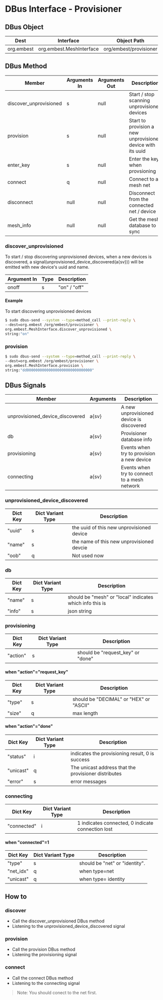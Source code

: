 # DBus Interface - Provisioner

## DBus Object

| Dest       | Interface                | Object Path            |
| ---------- | ------------------------ | ---------------------- |
| org.embest | org.embest.MeshInterface | org/embest/provisioner |

## DBus Method

| Member                 | Arguments In | Arguments Out | Description                                                 |
| ---------------------- | ------------ | ------------- | ----------------------------------------------------------- |
| discover_unprovisioned | s            | null          | Start / stop scanning unprovisioned devices                 |
| provision              | s            | null          | Start to provision a new unprovisioned device with its uuid |
| enter_key              | s            | null          | Enter the key when provsioning                              |
| connect                | q            | null          | Connect to a mesh net                                       |
| disconnect             | null         | null          | Disconnect from the connected net / device                  |
| mesh_info              | null         | null          | Get the mesh database to sync                               |

### discover_unprovisioned

To start / stop discovering unprovisioned devices, when a new devices is discovered, a signal(unprovisioned_device_discovered(a{sv})) will be emitted with new device's uuid and name.

| Argument In | Type | Description  |
| ----------- | ---- | ------------ |
| onoff       | s    | "on" / "off" |


#### Example

To start discovering unprovisioned devices

```bash
$ sudo dbus-send --system --type=method_call --print-reply \
--dest=org.embest /org/embest/provisioner \
org.embest.MeshInterface.discover_unprovisioned \
string:"on"
```

### provision

```bash
$ sudo dbus-send --system --type=method_call --print-reply \
--dest=org.embest /org/embest/provisioner \
org.embest.MeshInterface.provision \
string:"dd000000000000000000000000000000"
```

## DBus Signals

| Member                          | Arguments | Description                                  |
| ------------------------------- | --------- | -------------------------------------------- |
| unprovisioned_device_discovered | a{sv}     | A new unprovisioned device is discovered     |
| db                              | a{sv}     | Provisioner database info                    |
| provisioning                    | a{sv}     | Events when try to provision a new device    |
| connecting                      | a{sv}     | Events when try to connect to a mesh network |

### unprovisioned_device_discovered

| Dict Key | Dict Variant Type | Description                               |
| -------- | ----------------- | ----------------------------------------- |
| "uuid"   | s                 | the uuid of this new unprovisioned device |
| "name"   | s                 | the name of this new unprovisioned devcie |
| "oob"    | q                 | Not used now                              |

### db

| Dict Key | Dict Variant Type | Description                                              |
| -------- | ----------------- | -------------------------------------------------------- |
| "name"   | s                 | should be "mesh" or "local" indicates which info this is |
| "info"   | s                 | json string                                              |

### provisioning

| Dict Key | Dict Variant Type | Description                       |
| -------- | ----------------- | --------------------------------- |
| "action" | s                 | should be "request_key" or "done" |

#### when "action"="request_key"

| Dict Key | Dict Variant Type | Description                             |
| -------- | ----------------- | --------------------------------------- |
| "type"   | s                 | should be "DECIMAL" or "HEX" or "ASCII" |
| "size"   | q                 | max length                              |

#### when "action"="done"

| Dict Key  | Dict Variant Type | Description                                          |
| --------- | ----------------- | ---------------------------------------------------- |
| "status"  | i                 | indicates the provisioning result, 0 is success      |
| "unicast" | q                 | The unicast address that the provisioner distributes |
| "error"   | s                 | error messages                                       |

### connecting

| Dict Key    | Dict Variant Type | Description                                       |
| ----------- | ----------------- | ------------------------------------------------- |
| "connected" | i                 | 1 indicates connected, 0 indicate connection lost |

#### when "connected"=1

| Dict Key  | Dict Variant Type | Description                    |
| --------- | ----------------- | ------------------------------ |
| "type"    | s                 | should be "net" or "identity". |
| "net_idx" | q                 | when type=net                  |
| "unicast" | q                 | when type= identity            |

## How to

### discover

- Call the discover_unprovisioned DBus method
- Listening to the unprovisioned_device_discovered signal

### provision

- Call the provision DBus method
- Listening the provisioning signal

### connect

- Call the connect DBus method
- Listening to the connecting signal

> Note: You should conect to the net first.